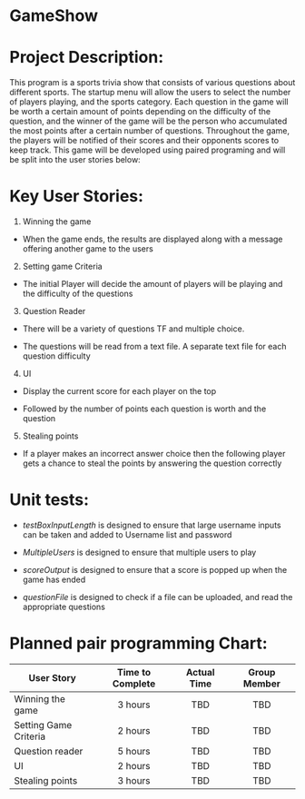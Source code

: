 # GameShow

# Project Description:

   This program is a sports trivia show that consists of various questions about different sports. The startup menu will allow the users to select the number of players playing, and the sports category. Each question in the game will be worth a certain amount of points depending on the difficulty of the question, and the winner of the game will be the person who accumulated the most points after a certain number of questions. Throughout the game, the players will be notified of their scores and their opponents scores to keep track. This game will be developed using paired programing and will be split into the user stories below:  

# Key User Stories:
   1. Winning the game

   * When the game ends, the results are displayed along with a message offering another game to the users
   2. Setting game Criteria

   * The initial Player will decide the amount of players will be playing and the difficulty of the questions

   3. Question Reader

   * There will be a variety of questions TF and multiple choice.

   * The questions will be read from a text file. A separate text file for each question difficulty

   4. UI

   * Display the current score for each player on the top

   * Followed by the number of points each question is worth and the question

   5. Stealing points

   * If a player makes an incorrect answer choice then the following player gets a chance to steal the points by answering the question correctly

# Unit tests:
  * *testBoxInputLength* is designed to ensure that large username inputs can be taken and added to Username list and password

  * *MultipleUsers* is designed to ensure that multiple users to play

  * *scoreOutput* is designed to ensure that a score is popped up when the game has ended

  * *questionFile* is designed to check if a file can be uploaded, and read the appropriate questions



# Planned pair programming Chart:

User Story            | Time to Complete | Actual Time | Group Member
--------------------  |:----------------:|:-----------:|:------------:
Winning the game      | 3 hours          | TBD         | TBD
Setting Game Criteria | 2 hours          | TBD         | TBD
Question reader       | 5 hours          | TBD         | TBD
UI                    | 2 hours          | TBD         | TBD
Stealing points       | 3 hours          | TBD         | TBD
